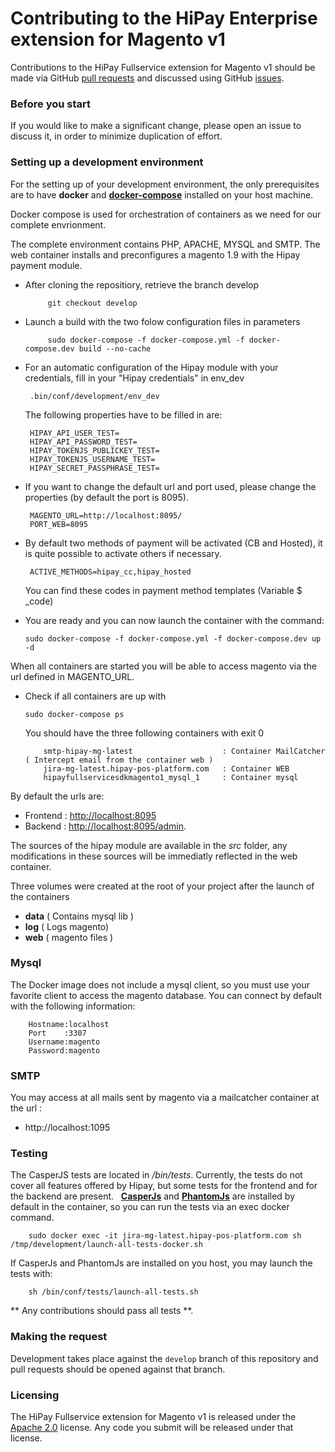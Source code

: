 # Contributing to the HiPay Enterprise extension for Magento v1

Contributions to the HiPay Fullservice extension for Magento v1 should be made via GitHub [pull
requests][pull-requests] and discussed using
GitHub [issues][issues].

### Before you start

If you would like to make a significant change, please open
an issue to discuss it, in order to minimize duplication of effort.

### Setting up a development environment

For the setting up of your development environment, the only prerequisites are to have **docker** and **[docker-compose][docker-compose]** installed on 
your host machine.

Docker compose is used for orchestration of containers as we need for our complete envrionment.

The complete environment contains PHP, APACHE, MYSQL and SMTP.
The web container installs and preconfigures a magento 1.9 with the Hipay payment module.

 - After cloning the repositiory, retrieve the branch develop
        
            git checkout develop
 
 - Launch a build  with the two folow configuration files in parameters

            sudo docker-compose -f docker-compose.yml -f docker-compose.dev build --no-cache

 - For an automatic configuration of the Hipay module with your credentials, fill in your "Hipay credentials" in env_dev

        .bin/conf/development/env_dev
        
      The following properties have to be filled in are:

        HIPAY_API_USER_TEST= 
        HIPAY_API_PASSWORD_TEST=
        HIPAY_TOKENJS_PUBLICKEY_TEST=
        HIPAY_TOKENJS_USERNAME_TEST=
        HIPAY_SECRET_PASSPHRASE_TEST=

 - If you want to change the default url and port used, please change the properties (by default the port is 8095).

        MAGENTO_URL=http://localhost:8095/
        PORT_WEB=8095

 - By default two methods of payment will be activated (CB and Hosted), it is quite possible to activate others if necessary.
 
        ACTIVE_METHODS=hipay_cc,hipay_hosted
    
    You can find these codes in payment method templates (Variable $ _code)
    
 -  You are ready and you can now launch the container with the command: 

        sudo docker-compose -f docker-compose.yml -f docker-compose.dev up -d
 
When all containers are started you will be able to access magento via the url defined in MAGENTO_URL.

  - Check if all containers are up with
    
        sudo docker-compose ps
        
       You should have the three following containers with exit 0
       
            smtp-hipay-mg-latest                    : Container MailCatcher ( Intercept email from the container web )
            jira-mg-latest.hipay-pos-platform.com   : Container WEB 
            hipayfullservicesdkmagento1_mysql_1     : Container mysql

By default the urls are:
-   Frontend : [http://localhost:8095][url]
-   Backend  : [http://localhost:8095/admin][url-admin].

The sources of the hipay module are available in the *src* folder, any modifications in these sources will be immediatly
reflected in the web container.

Three volumes were created at the root of your project after the launch of the containers
-   **data** ( Contains mysql lib )
-   **log**  ( Logs magento)
-   **web** ( magento files )

### Mysql

The Docker image does not include a mysql client, so you must use your favorite client to access the magento database.
You can connect by default with the following information:
    
        Hostname:localhost
        Port    :3307
        Username:magento
        Password:magento
        
### SMTP

You may access at all mails sent by magento via a mailcatcher container at the url :
    
-   http://localhost:1095

### Testing

The CasperJS tests are located in */bin/tests*. Currently, the tests do not cover all
features offered by Hipay, but some tests for the frontend and for the backend are present.
 
**[CasperJs][casperjs]** and **[PhantomJs][phamtomjs]** are installed by default in the container, so you can run the tests via an exec docker command.

        sudo docker exec -it jira-mg-latest.hipay-pos-platform.com sh /tmp/development/launch-all-tests-docker.sh
        
If CasperJs and PhantomJs are installed on you host, you may launch the tests with:  

        sh /bin/conf/tests/launch-all-tests.sh

** Any contributions should pass all tests **.

### Making the request

Development takes place against the `develop` branch of this repository and pull
requests should be opened against that branch.

### Licensing

The HiPay Fullservice extension for Magento v1 is released under the [Apache
2.0][project-license] license. Any code you submit will be
released under that license.

[project-license]: LICENSE.md

[pull-requests]: https://github.com/hipay/hipay-fullservice-sdk-magento1/pulls
[issues]: https://github.com/hipay/hipay-fullservice-sdk-magento1/issues
[casperjs]: http://casperjs.org/
[url]: http://localhost:8095/
[url-admin]: http://localhost:8095/admin
[phamtomjs]: http://phantomjs.org/
[docker-compose]:https://docs.docker.com/compose/install/
